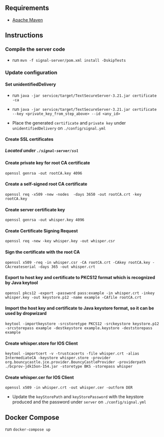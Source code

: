 ## Requirements

- [Apache Maven](https://maven.apache.org/download.cgi)

## Instructions

### Compile the server code

- run `mvn -f signal-server/pom.xml install -DskipTests`

### Update configuration

#### Set unidentifiedDelivery

- run `java -jar service/target/TextSecureServer-3.21.jar certificate -ca`

- run `java -jar service/target/TextSecureServer-3.21.jar certificate --key <private_key_from_step_above> --id <any_id>`

- Place the generated `certificate` and `private key` under `unidentifiedDelivery` on `./config/signal.yml`

#### Create SSL certificates
##### Located under `./signal-server/ssl`

#### Create private key for root CA certificate
`openssl genrsa -out rootCA.key 4096`

#### Create a self-signed root CA certificate
`openssl req -x509 -new -nodes  -days 3650 -out rootCA.crt -key rootCA.key`

#### Create server certificate key
`openssl genrsa -out whisper.key 4096`

#### Create Certificate Signing Request
`openssl req -new -key whisper.key -out whisper.csr`

#### Sign the certificate with the root CA

`openssl x509 -req -in whisper.csr -CA rootCA.crt -CAkey rootCA.key -CAcreateserial -days 365 -out whisper.crt`

#### Export to host key and certificate to PKCS12 format which is recognized by Java keytool
`openssl pkcs12 -export -password pass:example -in whisper.crt -inkey whisper.key -out keystore.p12 -name example -CAfile rootCA.crt`

#### Import the host key and certificate to Java keystore format, so it can be used by dropwizard
`keytool -importkeystore -srcstoretype PKCS12 -srckeystore keystore.p12 -srcstorepass example -destkeystore example.keystore -deststorepass example`

#### Create whisper.store for IOS Client
`keytool -importcert -v -trustcacerts -file whisper.crt -alias IntermediateCA -keystore whisper.store -provider org.bouncycastle.jce.provider.BouncyCastleProvider -providerpath ./bcprov-jdk15on-154.jar -storetype BKS -storepass whisper`

#### Create whisper.cer for IOS Client
`openssl x509 -in whisper.crt -out whisper.cer -outform DER`

- Update the `keyStorePath` and `keyStorePassword` with the keystore produced and the password under `server` on `./config/signal.yml`

## Docker Compose

run `docker-compose up`
